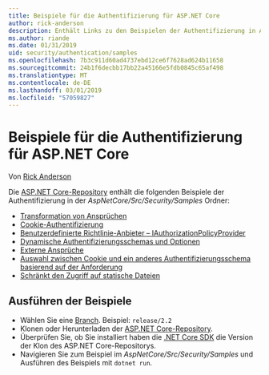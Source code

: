 ```yaml
---
title: Beispiele für die Authentifizierung für ASP.NET Core
author: rick-anderson
description: Enthält Links zu den Beispielen der Authentifizierung in ASP.NET Core-Repository.
ms.author: riande
ms.date: 01/31/2019
uid: security/authentication/samples
ms.openlocfilehash: 7b3c911d60ad4737ebd12ce6f7628ad624b11658
ms.sourcegitcommit: 24b1f6decbb17bb22a45166e5fdb0845c65af498
ms.translationtype: MT
ms.contentlocale: de-DE
ms.lasthandoff: 03/01/2019
ms.locfileid: "57059827"
---
```

# <a name="authentication-samples-for-aspnet-core"></a>Beispiele für die Authentifizierung für ASP.NET Core

Von [Rick Anderson](https://twitter.com/RickAndMSFT)

Die [ASP.NET Core-Repository](https://github.com/aspnet/AspNetCore) enthält die folgenden Beispiele der Authentifizierung in der *AspNetCore/Src/Security/Samples* Ordner:

* [Transformation von Ansprüchen](https://github.com/aspnet/AspNetCore/tree/release/2.2/src/Security/samples/ClaimsTransformation)
* [Cookie-Authentifizierung](https://github.com/aspnet/AspNetCore/tree/release/2.2/src/Security/samples/Cookies)
* [Benutzerdefinierte Richtlinie-Anbieter – IAuthorizationPolicyProvider](https://github.com/aspnet/AspNetCore/tree/release/2.2/src/Security/samples/CustomPolicyProvider)
* [Dynamische Authentifizierungsschemas und Optionen](https://github.com/aspnet/AspNetCore/tree/release/2.2/src/Security/samples/DynamicSchemes)
* [Externe Ansprüche](https://github.com/aspnet/AspNetCore/tree/release/2.2/src/Security/samples/Identity.ExternalClaims)
* [Auswahl zwischen Cookie und ein anderes Authentifizierungsschema basierend auf der Anforderung](https://github.com/aspnet/AspNetCore/tree/release/2.2/src/Security/samples/PathSchemeSelection)
* [Schränkt den Zugriff auf statische Dateien](https://github.com/aspnet/AspNetCore/tree/release/2.2/src/Security/samples/StaticFilesAuth)

## <a name="run-the-samples"></a>Ausführen der Beispiele

* Wählen Sie eine [Branch](https://github.com/aspnet/AspNetCore). Beispiel: `release/2.2`
* Klonen oder Herunterladen der [ASP.NET Core-Repository](https://github.com/aspnet/AspNetCore).
* Überprüfen Sie, ob Sie installiert haben die [.NET Core SDK](https://www.microsoft.com/net/download/all) die Version der Klon des ASP.NET Core-Repositorys.
* Navigieren Sie zum Beispiel im *AspNetCore/Src/Security/Samples* und Ausführen des Beispiels mit `dotnet run`.
